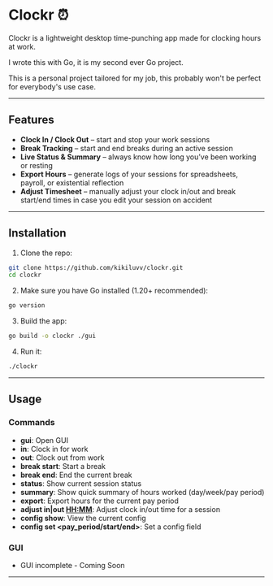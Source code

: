 # Clockr ⏰

Clockr is a lightweight desktop time-punching app made for clocking hours at work.

I wrote this with Go, it is my second ever Go project.

This is a personal project tailored for my job, this probably won't be perfect for everybody's use case.

---

## Features

- **Clock In / Clock Out** – start and stop your work sessions 
- **Break Tracking** – start and end breaks during an active session 
- **Live Status & Summary** – always know how long you’ve been working or resting  
- **Export Hours** – generate logs of your sessions for spreadsheets, payroll, or existential reflection  
- **Adjust Timesheet** – manually adjust your clock in/out and break start/end times in case you edit your session on accident

---

## Installation

1. Clone the repo:  
```bash
git clone https://github.com/kikiluvv/clockr.git
cd clockr
```

2. Make sure you have Go installed (1.20+ recommended):
```bash
go version
```

3. Build the app:
```bash
go build -o clockr ./gui
```

4. Run it:
```bash
./clockr
```

---

## Usage

### Commands

- **gui**: Open GUI
- **in**: Clock in for work
- **out**: Clock out from work
- **break start**: Start a break
- **break end**: End the current break
- **status**: Show current session status
- **summary**: Show quick summary of hours worked (day/week/pay period)
- **export**: Export hours for the current pay period
- **adjust <date> in|out <HH:MM>**: Adjust clock in/out time for a session
- **config show**: View the current config
- **config set <field> <value> <pay_period/start/end>**: Set a config field

### GUI
- GUI incomplete - Coming Soon

---
